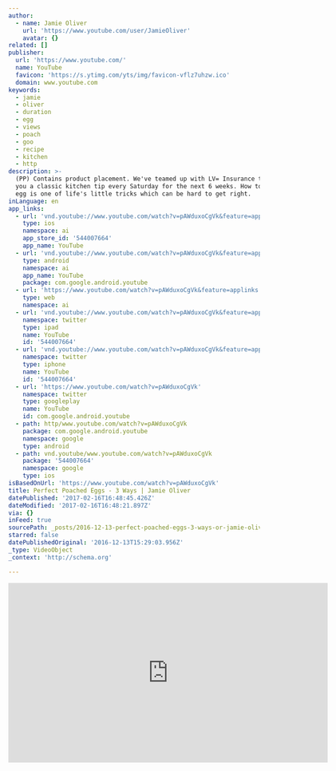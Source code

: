 ```yaml
---
author:
  - name: Jamie Oliver
    url: 'https://www.youtube.com/user/JamieOliver'
    avatar: {}
related: []
publisher:
  url: 'https://www.youtube.com/'
  name: YouTube
  favicon: 'https://s.ytimg.com/yts/img/favicon-vflz7uhzw.ico'
  domain: www.youtube.com
keywords:
  - jamie
  - oliver
  - duration
  - egg
  - views
  - poach
  - goo
  - recipe
  - kitchen
  - http
description: >-
  (PP) Contains product placement. We've teamed up with LV= Insurance to bring
  you a classic kitchen tip every Saturday for the next 6 weeks. How to poach an
  egg is one of life's little tricks which can be hard to get right.
inLanguage: en
app_links:
  - url: 'vnd.youtube://www.youtube.com/watch?v=pAWduxoCgVk&feature=applinks'
    type: ios
    namespace: ai
    app_store_id: '544007664'
    app_name: YouTube
  - url: 'vnd.youtube://www.youtube.com/watch?v=pAWduxoCgVk&feature=applinks'
    type: android
    namespace: ai
    app_name: YouTube
    package: com.google.android.youtube
  - url: 'https://www.youtube.com/watch?v=pAWduxoCgVk&feature=applinks'
    type: web
    namespace: ai
  - url: 'vnd.youtube://www.youtube.com/watch?v=pAWduxoCgVk&feature=applinks'
    namespace: twitter
    type: ipad
    name: YouTube
    id: '544007664'
  - url: 'vnd.youtube://www.youtube.com/watch?v=pAWduxoCgVk&feature=applinks'
    namespace: twitter
    type: iphone
    name: YouTube
    id: '544007664'
  - url: 'https://www.youtube.com/watch?v=pAWduxoCgVk'
    namespace: twitter
    type: googleplay
    name: YouTube
    id: com.google.android.youtube
  - path: http/www.youtube.com/watch?v=pAWduxoCgVk
    package: com.google.android.youtube
    namespace: google
    type: android
  - path: vnd.youtube/www.youtube.com/watch?v=pAWduxoCgVk
    package: '544007664'
    namespace: google
    type: ios
isBasedOnUrl: 'https://www.youtube.com/watch?v=pAWduxoCgVk'
title: Perfect Poached Eggs - 3 Ways | Jamie Oliver
datePublished: '2017-02-16T16:48:45.426Z'
dateModified: '2017-02-16T16:48:21.897Z'
via: {}
inFeed: true
sourcePath: _posts/2016-12-13-perfect-poached-eggs-3-ways-or-jamie-oliver.md
starred: false
datePublishedOriginal: '2016-12-13T15:29:03.956Z'
_type: VideoObject
_context: 'http://schema.org'

---
```

<iframe src="https://cdn.embedly.com/widgets/media.html?src=https%3A%2F%2Fwww.youtube.com%2Fembed%2FpAWduxoCgVk%3Ffeature%3Doembed&amp;url=http%3A%2F%2Fwww.youtube.com%2Fwatch%3Fv%3DpAWduxoCgVk&amp;image=https%3A%2F%2Fi.ytimg.com%2Fvi%2FpAWduxoCgVk%2Fhqdefault.jpg&amp;key=b7d04c9b404c499eba89ee7072e1c4f7&amp;type=text%2Fhtml&amp;schema=youtube" width="640" height="360" scrolling="no" frameborder="0" allowfullscreen="" style=""></iframe>